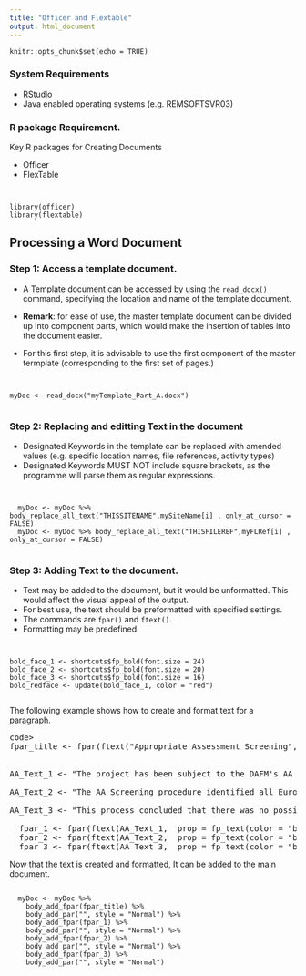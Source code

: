 ```yaml
---
title: "Officer and Flextable"
output: html_document
---
```


```{r setup, include=FALSE}
knitr::opts_chunk$set(echo = TRUE)
```



### System Requirements

* RStudio
* Java enabled operating systems (e.g. REMSOFTSVR03)

### R package Requirement.

Key R packages for Creating Documents

* Officer
* FlexTable

<pre><code>

library(officer)
library(flextable)
</code></pre>

## Processing a Word Document

### Step 1: Access a template document.

* A Template document can be accessed by using the ``read_docx()`` command, specifying the location and name of the template document.

* **Remark**: for ease of use, the master template document can be divided up into component parts, which would make the insertion of tables into the document easier. 

* For this first step, it is advisable to use the first component of the master termplate (corresponding to the first set of pages.)

<pre><code>

myDoc <- read_docx("myTemplate_Part_A.docx")

</code></pre>

### Step 2: Replacing and editting Text in the document

* Designated Keywords in the template can be replaced with amended values (e.g. specific location names, file references, activity types)
* Designated Keywords MUST NOT include square brackets, as the programme will parse them as regular expressions.

<pre><code>

  myDoc <- myDoc %>% body_replace_all_text("THISSITENAME",mySiteName[i] , only_at_cursor = FALSE)
  myDoc <- myDoc %>% body_replace_all_text("THISFILEREF",myFLRef[i] , only_at_cursor = FALSE)

</code></pre>


### Step 3: Adding Text to the document.

* Text may be added to the document, but it would be unformatted. This would affect the visual appeal of the output.
* For best use, the text should be preformatted with specified settings.
* The commands are ``fpar()`` and ``ftext()``.
* Formatting may be predefined.

<pre><code>

bold_face_1 <- shortcuts$fp_bold(font.size = 24)
bold_face_2 <- shortcuts$fp_bold(font.size = 20)
bold_face_3 <- shortcuts$fp_bold(font.size = 16)
bold_redface <- update(bold_face_1, color = "red")

</code></pre>

The following example shows how to create and format text for a paragraph.

<pre>code>
fpar_title <- fpar(ftext("Appropriate Assessment Screening", prop = bold_face_1))
  

AA_Text_1 <- "The project has been subject to the DAFM's AA Screening procedure, as set out in the document entitled Appropriate Assessment Procedure: Guidance Note & iFORIS SOP for DAFM Forestry Inspectors (v.05Nov19) (DAFM, 2019). The AA Screening report is included on file for this application." 

AA_Text_2 <- "The AA Screening procedure identified all European sites within 15 km of the project area. The potential for an effect on European sites located outside the 15 km was also considered, but no pathways for significant effect were identified. "

AA_Text_3 <- "This process concluded that there was no possibility of the project - either individually or in combination with other plans and projects - having an effect on the following Natura site(s): "
  
  fpar_1 <- fpar(ftext(AA_Text_1,  prop = fp_text(color = "black", font.size = 10, bold = FALSE)))
  fpar_2 <- fpar(ftext(AA_Text_2,  prop = fp_text(color = "black", font.size = 10, bold = FALSE)))
  fpar_3 <- fpar(ftext(AA_Text_3,  prop = fp_text(color = "black", font.size = 10, bold = FALSE)))
</code></pre>    

Now that the text is created and formatted, It can be added to the main document.
<pre><code>  
  myDoc <- myDoc %>%
    body_add_fpar(fpar_title) %>%
    body_add_par("", style = "Normal") %>% 
    body_add_fpar(fpar_1) %>%
    body_add_par("", style = "Normal") %>% 
    body_add_fpar(fpar_2) %>%
    body_add_par("", style = "Normal") %>% 
    body_add_fpar(fpar_3) %>%
    body_add_par("", style = "Normal")
    
</code></pre>    


